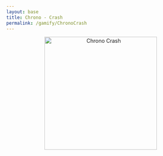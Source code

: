 ```yaml
---
layout: base
title: Chrono - Crash
permalink: /gamify/ChronoCrash
---
```


<div id="gameContainer">
    <div id="promptDropDown" class="promptDropDown" style="z-index: 9999"></div>
    <img src="{{site.baseurl}}/images/gamify/chronocrash.png" alt="Chrono Crash" id="overlayImage">
    <canvas id='gameCanvas'></canvas>
</div>

<script type="module">
    import GameControl from '{{site.baseurl}}/assets/js/adventureGame/GameControl.js';
    const path = "{{site.baseurl}}";
    new GameControl(path).start();
</script>

<style>
    #gameContainer {
        position: relative;
        text-align: center;
        min-height: 60vh; /* Ensure the game container takes up most of the viewport height */
        margin-bottom: 20vh; /* Add space at the bottom for the footer */
    }

    #overlayImage {
        width: 300px; /* Set a specific width to make the image smaller */
        height: auto;
        margin-bottom: 10px; /* Reduce space between the image and the canvas */
    }

    #gameCanvas {
        display: block;
        margin: 0 auto; /* Center the canvas */
    }
</style>